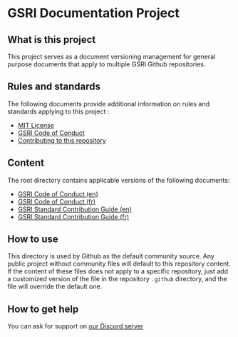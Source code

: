 # GSRI Documentation Project

## What is this project

This project serves as a document versioning management for general purpose documents that apply to multiple GSRI Github repositories.

## Rules and standards

The following documents provide additional information on rules and standards applying to this project :

   * [MIT License](./LICENSE)
   * [GSRI Code of Conduct](./CODE_OF_CONDUCT.md)
   * [Contributing to this repository](./CONTRIBUTING.md)

## Content

The root directory contains applicable versions of the following documents:
   * [GSRI Code of Conduct (en)](./CODE_OF_CONDUCT.md)
   * [GSRI Code of Conduct (fr)](./CODE_OF_CONDUCT_FR.md)
   * [GSRI Standard Contribution Guide (en)](./CONTRIBUTING.md)
   * [GSRI Standard Contribution Guide (fr)](./CONTRIBUTING_FR.md)

## How to use

This directory is used by Github as the default community source. Any public project without community files will default to this repository content. If the content of these files does not apply to a specific repository, just add a customized version of the file in the repository `.github` directory, and the file will override the default one.

## How to get help

You can ask for support on [our Discord server](https://discord.gg/bhMn4jd)
